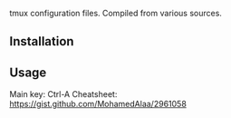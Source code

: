 tmux configuration files. Compiled from various sources.

Installation
---

Usage
---
Main key: Ctrl-A
Cheatsheet: https://gist.github.com/MohamedAlaa/2961058
